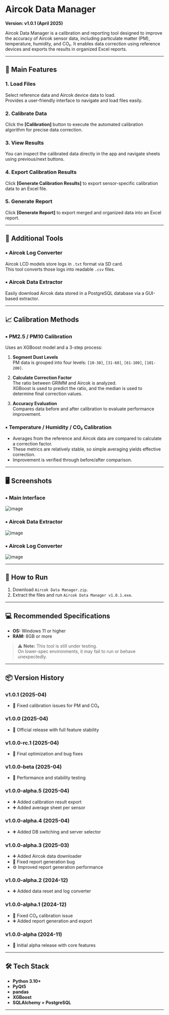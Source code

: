 # Aircok Data Manager  
**Version: v1.0.1 (April 2025)**

Aircok Data Manager is a calibration and reporting tool designed to improve the accuracy of Aircok sensor data, including particulate matter (PM), temperature, humidity, and CO₂. It enables data correction using reference devices and exports the results in organized Excel reports.

---

## 🧩 Main Features

### 1. Load Files
Select reference data and Aircok device data to load.  
Provides a user-friendly interface to navigate and load files easily.

### 2. Calibrate Data
Click the **[Calibration]** button to execute the automated calibration algorithm for precise data correction.

### 3. View Results
You can inspect the calibrated data directly in the app and navigate sheets using previous/next buttons.

### 4. Export Calibration Results
Click **[Generate Calibration Results]** to export sensor-specific calibration data to an Excel file.

### 5. Generate Report
Click **[Generate Report]** to export merged and organized data into an Excel report.

---

## 🔧 Additional Tools

### ▪ Aircok Log Converter
Aircok LCD models store logs in `.txt` format via SD card.  
This tool converts those logs into readable `.csv` files.

### ▪ Aircok Data Extractor
Easily download Aircok data stored in a PostgreSQL database via a GUI-based extractor.

---

## 📈 Calibration Methods

### ▪ PM2.5 / PM10 Calibration
Uses an XGBoost model and a 3-step process:

1. **Segment Dust Levels**  
   PM data is grouped into four levels: `[10-30]`, `[31-60]`, `[61-100]`, `[101-200]`.

2. **Calculate Correction Factor**  
   The ratio between GRIMM and Aircok is analyzed.  
   XGBoost is used to predict the ratio, and the median is used to determine final correction values.

3. **Accuracy Evaluation**  
   Compares data before and after calibration to evaluate performance improvement.

### ▪ Temperature / Humidity / CO₂ Calibration
- Averages from the reference and Aircok data are compared to calculate a correction factor.
- These metrics are relatively stable, so simple averaging yields effective correction.
- Improvement is verified through before/after comparison.

---

## 🖥️ Screenshots

### ▪ Main Interface  
![image](https://github.com/user-attachments/assets/5a5bf2dd-024c-4784-8bc7-1405696ee52d)

### ▪ Aircok Data Extractor  
![image](https://github.com/user-attachments/assets/675aaa13-0c09-40d0-9d79-c679a3e02e67)

### ▪ Aircok Log Converter  
![image](https://github.com/user-attachments/assets/8fc250bf-309c-42f2-a916-169620c75000)

---

## 🚀 How to Run

1. Download `Aircok Data Manager.zip`.
2. Extract the files and run `Aircok Data Manager v1.0.1.exe`.

---

## 💻 Recommended Specifications

- **OS:** Windows 11 or higher  
- **RAM:** 8GB or more

> ⚠️ **Note:** This tool is still under testing.  
> On lower-spec environments, it may fail to run or behave unexpectedly.

---

## 📦 Version History

### v1.0.1 (2025-04)
- 🐞 Fixed calibration issues for PM and CO₂

### v1.0.0 (2025-04)
- 🎉 Official release with full feature stability

### v1.0.0-rc.1 (2025-04)
- 🔧 Final optimization and bug fixes

### v1.0.0-beta (2025-04)
- 🧪 Performance and stability testing

### v1.0.0-alpha.5 (2025-04)
- ➕ Added calibration result export  
- ➕ Added average sheet per sensor

### v1.0.0-alpha.4 (2025-04)
- ➕ Added DB switching and server selector

### v1.0.0-alpha.3 (2025-03)
- ➕ Added Aircok data downloader  
- 🐞 Fixed report generation bug  
- ⚙ Improved report generation performance

### v1.0.0-alpha.2 (2024-12)
- ➕ Added data reset and log converter

### v1.0.0-alpha.1 (2024-12)
- 🐞 Fixed CO₂ calibration issue  
- ➕ Added report generation and export

### v1.0.0-alpha (2024-11)
- 🚀 Initial alpha release with core features

---

## 🛠 Tech Stack

- **Python 3.10+**
- **PyQt5**
- **pandas**
- **XGBoost**
- **SQLAlchemy + PostgreSQL**

---
